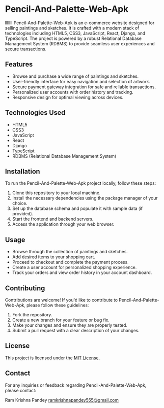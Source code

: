 # Pencil-And-Palette-Web-Apk
lllllll
Pencil-And-Palette-Web-Apk is an e-commerce website designed for selling paintings and sketches. It is crafted with a modern stack of technologies including HTML5, CSS3, JavaScript, React, Django, and TypeScript. The project is powered by a robust Relational Database Management System (RDBMS) to provide seamless user experiences and secure transactions.

## Features

- Browse and purchase a wide range of paintings and sketches.
- User-friendly interface for easy navigation and selection of artwork.
- Secure payment gateway integration for safe and reliable transactions.
- Personalized user accounts with order history and tracking.
- Responsive design for optimal viewing across devices.

## Technologies Used

- HTML5
- CSS3
- JavaScript
- React
- Django
- TypeScript
- RDBMS (Relational Database Management System)

## Installation

To run the Pencil-And-Palette-Web-Apk project locally, follow these steps:

1. Clone this repository to your local machine.
2. Install the necessary dependencies using the package manager of your choice.
3. Set up the database schema and populate it with sample data (if provided).
4. Start the frontend and backend servers.
5. Access the application through your web browser.

## Usage

- Browse through the collection of paintings and sketches.
- Add desired items to your shopping cart.
- Proceed to checkout and complete the payment process.
- Create a user account for personalized shopping experience.
- Track your orders and view order history in your account dashboard.

## Contributing

Contributions are welcome! If you'd like to contribute to Pencil-And-Palette-Web-Apk, please follow these guidelines:

1. Fork the repository.
2. Create a new branch for your feature or bug fix.
3. Make your changes and ensure they are properly tested.
4. Submit a pull request with a clear description of your changes.

## License

This project is licensed under the [MIT License](LICENSE).

## Contact

For any inquiries or feedback regarding Pencil-And-Palette-Web-Apk, please contact:

Ram Krishna Pandey
ramkrishnapandey555@gmail.com

